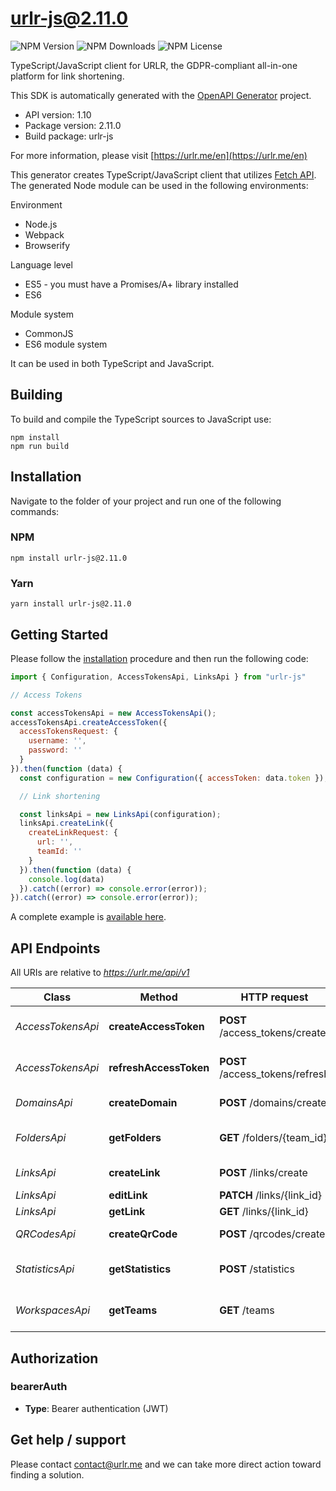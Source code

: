 # urlr-js@2.11.0

![NPM Version](https://img.shields.io/npm/v/urlr-js) ![NPM Downloads](https://img.shields.io/npm/dm/urlr-js) ![NPM License](https://img.shields.io/npm/l/urlr-js)

TypeScript/JavaScript client for URLR, the GDPR-compliant all-in-one platform for link shortening.

This SDK is automatically generated with the [OpenAPI Generator](https://openapi-generator.tech) project.

- API version: 1.10
- Package version: 2.11.0
- Build package: urlr-js

For more information, please visit [https://urlr.me/en](https://urlr.me/en)

This generator creates TypeScript/JavaScript client that utilizes [Fetch API](https://fetch.spec.whatwg.org/). The generated Node module can be used in the following environments:

Environment
* Node.js
* Webpack
* Browserify

Language level
* ES5 - you must have a Promises/A+ library installed
* ES6

Module system
* CommonJS
* ES6 module system

It can be used in both TypeScript and JavaScript.

## Building

To build and compile the TypeScript sources to JavaScript use:
```
npm install
npm run build
```

## Installation

Navigate to the folder of your project and run one of the following commands:

### NPM

```
npm install urlr-js@2.11.0
```

### Yarn

```
yarn install urlr-js@2.11.0
```

## Getting Started

Please follow the [installation](#installation) procedure and then run the following code:

```javascript
import { Configuration, AccessTokensApi, LinksApi } from "urlr-js"

// Access Tokens

const accessTokensApi = new AccessTokensApi();
accessTokensApi.createAccessToken({
  accessTokensRequest: {
    username: '',
    password: ''
  }
}).then(function (data) {
  const configuration = new Configuration({ accessToken: data.token });

  // Link shortening

  const linksApi = new LinksApi(configuration);
  linksApi.createLink({
    createLinkRequest: {
      url: '',
      teamId: ''
    }
  }).then(function (data) {
    console.log(data)
  }).catch((error) => console.error(error));
}).catch((error) => console.error(error));
```

A complete example is [available here](examples/example1.js).

## API Endpoints

All URIs are relative to *https://urlr.me/api/v1*

Class | Method | HTTP request | Description
------------ | ------------- | ------------- | -------------
*AccessTokensApi* | **createAccessToken** | **POST** /access_tokens/create | Get an access token
*AccessTokensApi* | **refreshAccessToken** | **POST** /access_tokens/refresh | Refresh an access token
*DomainsApi* | **createDomain** | **POST** /domains/create | Create a domain
*FoldersApi* | **getFolders** | **GET** /folders/{team_id} | Get folders of workspace
*LinksApi* | **createLink** | **POST** /links/create | Create a link
*LinksApi* | **editLink** | **PATCH** /links/{link_id} | Edit a link
*LinksApi* | **getLink** | **GET** /links/{link_id} | Get a link
*QRCodesApi* | **createQrCode** | **POST** /qrcodes/create | Create a QR Code
*StatisticsApi* | **getStatistics** | **POST** /statistics | Get statistics of a link
*WorkspacesApi* | **getTeams** | **GET** /teams | Get workspaces of user


## Authorization


### bearerAuth

- **Type**: Bearer authentication (JWT)


## Get help / support

Please contact [contact@urlr.me](mailto:contact@urlr.me?subject=[GitHub]%urlr-javascript) and we can take more direct action toward finding a solution.
